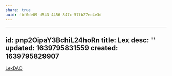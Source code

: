 ```yaml
---
share: true
uuid: fbf0de09-d543-4456-847c-57fb27ee4e3d
---
```

---
id: pnp2OipaY3BchiL24hoRn
title: Lex
desc: ''
updated: 1639795831559
created: 1639795829907
---

[LexDAO](https://lexdao.github.io/web/)